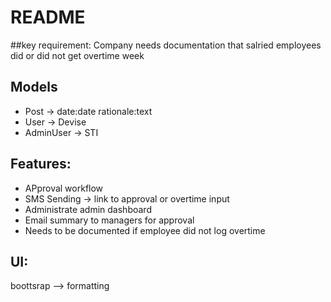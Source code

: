 # README

##key requirement: Company needs documentation that salried employees did or did not get overtime week

## Models
- Post -> date:date rationale:text
- User -> Devise
- AdminUser -> STI

## Features:
- APproval workflow
- SMS Sending -> link to approval or overtime input
- Administrate admin dashboard
- Email summary to managers for approval
- Needs to be documented if employee did not log overtime

## UI:
boottsrap --> formatting
